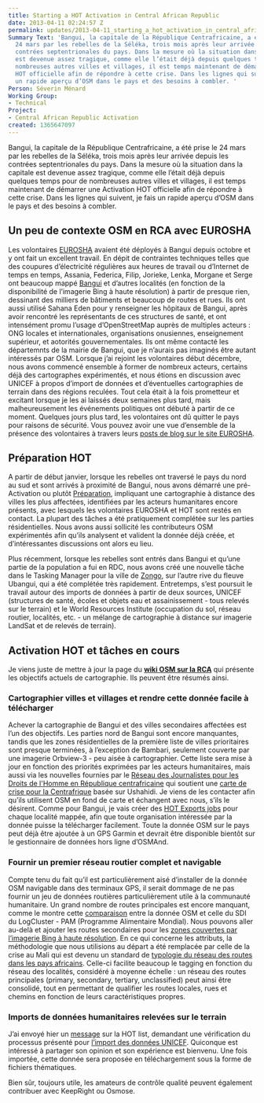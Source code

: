 ```yaml
---
title: Starting a HOT Activation in Central African Republic
date: 2013-04-11 02:24:57 Z
permalink: updates/2013-04-11_starting_a_hot_activation_in_central_african_republic
Summary Text: 'Bangui, la capitale de la République Centrafricaine, a été prise le
  24 mars par les rebelles de la Séléka, trois mois après leur arrivée depuis les
  contrées septentrionales du pays. Dans la mesure où la situation dans la capitale
  est devenue assez tragique, comme elle l’était déjà depuis quelques temps pour de
  nombreuses autres villes et villages, il est temps maintenant de démarrer une Activation
  HOT officielle afin de répondre à cette crise. Dans les lignes qui suivent, je fais
  un rapide aperçu d’OSM dans le pays et des besoins à combler. '
Person: Séverin Ménard
Working Group:
- Technical
Project:
- Central African Republic Activation
created: 1365647097
---
```


Bangui, la capitale de la République Centrafricaine, a été prise le 24 mars par les rebelles de la Séléka, trois mois après leur arrivée depuis les contrées septentrionales du pays. Dans la mesure où la situation dans la capitale est devenue assez tragique, comme elle l’était déjà depuis quelques temps pour de nombreuses autres villes et villages, il est temps maintenant de démarrer une Activation HOT officielle afin de répondre à cette crise. Dans les lignes qui suivent, je fais un rapide aperçu d’OSM dans le pays et des besoins à combler. 
 

<h2>Un peu de contexte OSM en RCA avec EUROSHA</h2>
Les volontaires <a href="http://hot.openstreetmap.org/projects/eurosha_0">EUROSHA</a> avaient été déployés à Bangui depuis octobre et y ont fait un excellent travail. En dépit de contraintes techniques telles que des coupures d’électricité régulières aux heures de travail ou d’Internet de temps en temps, Assania, Federica, Filip, Jorieke, Lenka, Morgane et Serge ont beaucoup mappé <a href="http://tasks.hotosm.org/job/72">Bangui</a> et d’autres localités (en fonction de la disponibilité de l’imagerie Bing à haute résolution) à partir de presque rien, dessinant des milliers de bâtiments et beaucoup de routes et rues. Ils ont aussi utilisé Sahana Eden pour y renseigner les hôpitaux de Bangui, après avoir rencontré les représentants de ces structures de santé, et ont intensément promu l’usage d’OpenStreetMap auprès de multiples acteurs : ONG locales et internationales, organisations onusiennes, enseignement supérieur, et aotorités gouvernementales. Ils ont même contacté les départemnts de la mairie de Bangui, que je n’aurais pas imaginés être autant intéressés par OSM. Lorsque j’ai rejoint les volontaires début décembre, nous avons commencé ensemble à former de nombreux acteurs, certains déjà des cartographes expérimentés, et nous étions en discussion avec UNICEF à propos d’import de données et d’éventuelles cartographies de terrain dans des régions reculées. Tout cela était à la fois prometteur et excitant lorsque je les ai laissés deux semaines plus tard, mais malheureusement les événements politiques ont débuté à partir de ce moment. Quelques jours plus tard, les volontaires ont dû quitter le pays pour raisons de sécurité. Vous pouvez avoir une vue d’ensemble de la présence des volontaires à travers leurs <a href="http://eurosha-volunteers-blog.org/category/in-the-field/central-african-republic/"> posts de blog sur le site EUROSHA</a>. 

<h2>Préparation HOT </h2>

A partir de début janvier, lorsque les rebelles ont traversé le pays du nord au sud et sont arrivés à proximité de Bangui, nous avons démarré une pré-Activation ou plutôt <a href="http://lists.openstreetmap.org/pipermail/hot/2013-January/002552.html"> Préparation</a>, impliquant une cartographie à distance des villes les plus affectées, identifiées par les acteurs humanitares encore présents, avec lesquels les volontaires EUROSHA et HOT sont restés en contact. La plupart des tâches a été pratiquement complétée sur les parties résidentielles. Nous avons aussi sollicité les contributeurs OSM expérimentés afin qu’ils analysent et valident la donnée déjà créée, et d’intéressantes discussions ont alors eu lieu. 

Plus récemment, lorsque les rebelles sont entrés dans Bangui et qu’une partie de la population a fui en RDC, nous avons créé une nouvelle tâche dans le Tasking Manager pour la ville de <a href="http://tasks.hotosm.org/job/218">Zongo</a>, sur l’autre rive du fleuve Ubangui, qui a été complétée très rapidement.
Entretemps, s’est poursuit le travail autour des imports de données à partir de deux sources, UNICEF (structures de santé, écoles et objets eau et assainissement - tous relevés sur le terrain) et le World Resources Institute (occupation du sol, réseau routier, localités, etc. - un mélange de cartographie à distance sur imagerie LandSat et de relevés de terrain). 

<h2> Activation HOT et tâches en cours</h2>

Je viens juste de mettre à jour la page du <b><a href="http://wiki.openstreetmap.org/wiki/FR:WikiProject_Central_African_Republic"> wiki OSM sur la RCA</a></b> qui présente les objectifs actuels de cartographie. Ils peuvent être résumés ainsi.

<h3>Cartographier villes et villages et rendre cette donnée facile à télécharger</h3>
Achever la cartographie de Bangui et des villes secondaires affectées est l’un des objectifs. Les parties nord de Bangui sont encore manquantes, tandis que les zones résidentielles de la première liste de villes prioritaires sont presque terminées, à l’exception de Bambari, seulement couverte par une imagerie Orbview-3 - peu aisée à cartographier. Cette liste sera mise à jour en fonction des priorités exprimées par les acteurs humanitaires, mais aussi via les nouvelles fournies par le <a href="http://reseaudesjournalistesrca.wordpress.com/">Réseau des Journalistes pour les Droits de l'Homme en République centrafricaine</a> qui soutient une <a href="https://www.cartehumanitaire-rca.org/">carte de crise pour la Centrafrique</a> basée sur Ushahidi. Je viens de les contacter afin qu’ils utilisent OSM en fond de carte et échangent avec nous, s’ils le désirent.
Comme pour Bangui, je vais créer des <a href="http://hot-export.geofabrik.de/jobs/2452">HOT Exports jobs</a> pour chaque localité mappée, afin que toute organisation intéressée par la donnée puisse la télécharger facilement. Toute la donnée OSM sur le pays peut déjà être ajoutée à un GPS Garmin et devrait  être disponible bientôt sur le gestionnaire de données hors ligne d’OSMAnd.

<h3>Fournir un premier réseau routier complet et navigable</h3>

Compte tenu du fait qu’il est particulièrement aisé d’installer de la donnée OSM navigable dans des terminaux GPS, il serait dommage de ne pas fournir un jeu de données routières particulièrement utile à la communauté humanitaire. Un grand nombre de routes principales est encore manquant, comme le montre cette <a href="https://docs.google.com/file/d/0B_C6dUAEbjPibWNRek4ySEhNTmM/edit?usp=sharing">comparaison</a> entre la donnée OSM et celle du SDI du LogCluster - PAM (Programme Alimentaire Mondial).
Nous pouvons aller au-delà et ajouter les routes secondaires pour les <a href="http://ant.dev.openstreetmap.org/bingimageanalyzer/?lat=5.151075845906945&lon=17.818738899975507&zoom=7"> zones couvertes par l’imagerie Bing à haute résolution</a>.
En ce qui concerne les attributs, la méthodologie que nous utilisions au départ a été remplacée par celle de la crise au Mali qui est devenu un standard de <a href="http://wiki.openstreetmap.org/wiki/FR:Highway_Tag_Africa">typologie du réseau des routes dans les pays africains</a>. Celle-ci facilite beaucoup le tagging en fonction du réseau des localités, considéré à moyenne échelle : un réseau des routes principales (primary, secondary, tertiary, unclassified) peut ainsi être consolidé, tout en permettant de qualifier les routes locales, rues et chemins en fonction de leurs caractéristiques propres.


<h3>Imports de données humanitaires relevées sur le terrain</h3>
J’ai envoyé hier un <a href="http://lists.openstreetmap.org/pipermail/hot/2013-April/003056.html">message</a> sur la HOT list, demandant une vérification du processus présenté pour <a href="http://wiki.openstreetmap.org/wiki/CAR_Imports"> l’import des données UNICEF</a>. Quiconque est intéressé à partager son opinion et son expérience est bienvenu. Une fois importée, cette donnée sera proposée en téléchargement sous la forme de fichiers thématiques.

Bien sûr, toujours utile, les amateurs de contrôle qualité peuvent également contribuer avec KeepRight ou Osmose.
